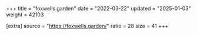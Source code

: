+++
title = "foxwells.garden"
date = "2022-03-22"
updated = "2025-01-03"
weight = 42103

[extra]
source = "https://foxwells.garden/"
ratio = 28
size = 41
+++
